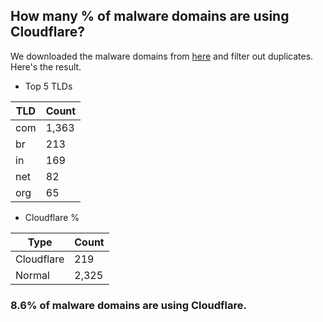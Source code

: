 ## How many % of malware domains are using Cloudflare?


We downloaded the malware domains from [here](https://urlhaus.abuse.ch) and filter out duplicates.
Here's the result.


[//]: # (start replacement)


- Top 5 TLDs

| TLD | Count |
| --- | --- |
| com | 1,363 |
| br | 213 |
| in | 169 |
| net | 82 |
| org | 65 |


- Cloudflare %

| Type | Count |
| --- | --- |
| Cloudflare | 219 |
| Normal | 2,325 |


### 8.6% of malware domains are using Cloudflare.